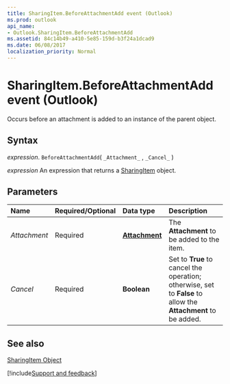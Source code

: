 ```yaml
---
title: SharingItem.BeforeAttachmentAdd event (Outlook)
ms.prod: outlook
api_name:
- Outlook.SharingItem.BeforeAttachmentAdd
ms.assetid: 84c14b49-a410-5e85-159d-b3f24a1dcad9
ms.date: 06/08/2017
localization_priority: Normal
---
```



# SharingItem.BeforeAttachmentAdd event (Outlook)

Occurs before an attachment is added to an instance of the parent object.


## Syntax

_expression_. `BeforeAttachmentAdd`( `_Attachment_` , `_Cancel_` )

 _expression_ An expression that returns a [SharingItem](Outlook.SharingItem.md) object.


## Parameters



|Name|Required/Optional|Data type|Description|
|:-----|:-----|:-----|:-----|
| _Attachment_|Required| **[Attachment](Outlook.Attachment.md)**|The  **Attachment** to be added to the item.|
| _Cancel_|Required| **Boolean**|Set to  **True** to cancel the operation; otherwise, set to **False** to allow the **Attachment** to be added.|

## See also


[SharingItem Object](Outlook.SharingItem.md)

[!include[Support and feedback](~/includes/feedback-boilerplate.md)]